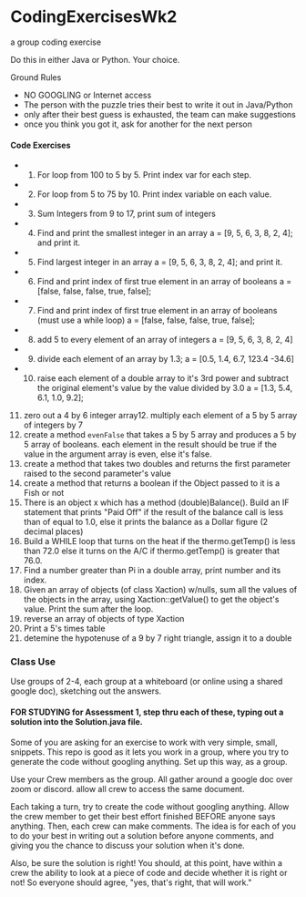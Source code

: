 # CodingExercisesWk2
a group coding exercise

Do this in either Java or Python. Your choice.

Ground Rules
- NO GOOGLING or Internet access
- The person with the puzzle tries their best to write it out in Java/Python
- only after their best guess is exhausted, the team can make suggestions
- once you think you got it, ask for another for the next person

#### Code Exercises

- 1. For loop from 100 to 5 by 5. Print index var for each step.
- 2. For loop from 5 to 75 by 10. Print index variable on each value.
- 3. Sum Integers from 9 to 17, print sum of integers
- 4. Find and print the smallest integer in an array a = [9, 5, 6, 3, 8, 2, 4]; and print it.
- 5. Find largest integer in an array a = [9, 5, 6, 3, 8, 2, 4]; and print it.
- 6. Find and print index of first true element in an array of booleans a = [false, false, false, true, false];
- 7. Find and print index of first true element in an array of booleans (must use a while loop) a = [false, false, false, true, false];
- 8. add 5 to every element of an array of integers a = [9, 5, 6, 3, 8, 2, 4]
- 9. divide each element of an array by 1.3; a = [0.5, 1.4, 6.7, 123.4 -34.6]
- 10. raise each element of a double array to it's 3rd power and subtract the original element's value by the value divided by 3.0 a = [1.3, 5.4, 6.1, 1.0, 9.2];
11. zero out a 4 by 6 integer array12. multiply each element of a 5 by 5 array of integers by 7
12. create a method `evenFalse` that takes a 5 by 5 array and produces a 5 by 5 array of booleans. each element in the result should be true if the value in the argument array is even, else it's false.
13. create a method that takes two doubles and returns the first parameter raised to the second parameter's value
14. create a method that returns a boolean if the Object passed to it is a Fish or not
15. There is an object x which has a method (double)Balance(). Build an IF statement that prints "Paid Off" if the result of the balance call is less than of equal to 1.0, else it prints the balance as a Dollar figure (2 decimal places) 
16. Build a WHILE loop that turns on the heat if the thermo.getTemp() is less than 72.0 else it turns on the A/C if thermo.getTemp() is greater that 76.0.
17. Find a number greater than Pi in a double array, print number and its index.
18. Given an array of objects (of class Xaction) w/nulls, sum all the values of the objects in the array, using Xaction::getValue() to get the object's value. Print the sum after the loop.
19. reverse an array of objects of type Xaction
20. Print a 5's times table
21. detemine the hypotenuse of a 9 by 7 right triangle, assign it to a double

### Class Use
Use groups of 2-4, each group at a whiteboard (or online using a shared google doc), sketching out the answers.

#### FOR STUDYING for Assessment 1, step thru each of these, typing out a solution into the Solution.java file.

Some of you are asking for an exercise to work with very simple, small, snippets. 
This repo is good as it lets you work in a group, where you try to generate the code without googling anything.
Set up this way, as a group.

Use your Crew members as the group.
All gather around a google doc over zoom or discord.
allow all crew to access the same document.

Each taking a turn, try to create the code without googling anything. 
Allow the crew member to get their best effort finished BEFORE anyone says anything.
Then, each crew can make comments.
The idea is for each of you to do your best in writing out a solution before anyone comments, and giving you the chance to discuss your solution when it's done.

Also, be sure the solution is right! You should, at this point, have within a crew the ability to look at a piece of code and decide whether it is right or not!
So everyone should agree, "yes, that's right, that will work."

